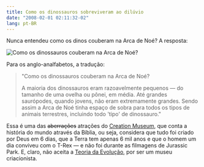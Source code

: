 ```yaml
---
title: Como os dinossauros sobreviveram ao dilúvio
date: "2008-02-01 02:11:32-02"
lang: pt-BR
---
```


Nunca entendeu como os dinos couberam na Arca de Noé? A resposta:

![Como os dinossauros couberam na Arca de Noé?](/img/smalldinos.jpg)

Para os anglo-analfabetos, a tradução:

> "Como os dinossauros couberam na Arca de Noé?
>
> A maioria dos dinossauros eram razoavelmente pequenos — do tamanho de uma ovelha ou pônei, em média. Até grandes saurópodes, quando jovens, não eram extremamente grandes. Sendo assim a Arca de Noé tinha espaço de sobra para todos os tipos de animais terrestres, incluindo todo 'tipo' de dinossauro."

Essa é uma das ~~aberrações~~ atrações do [Creation Museum](http://www.creationmuseum.org/), que conta a história do mundo através da Bíblia, ou seja, considera que tudo foi criado por Deus em 6 dias, que a Terra tem apenas 6 mil anos e que o homem um dia conviveu com o T-Rex — e não foi durante as filmagens de Jurassic Park. E, claro, não aceita a [Teoria da Evolução](http://pt.wikipedia.org/wiki/Introdução_à_evolução), por ser um museu criacionista.
